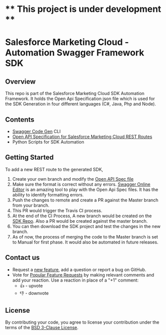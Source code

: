 # ** This project is under development ** 

# Salesforce Marketing Cloud - Automation Swagger Framework SDK

## Overview
This repo is part of the Salesforce Marketing Cloud SDK Automation Framework. It holds the Open Api Specification json file which is used for the SDK Generation in four different languages (C#, Java, Php and Node). 

## Contents
- [Swagger Code Gen](https://github.com/swagger-api/swagger-codegen) CLI
- [Open API Specification for Salesforce Marketing Cloud REST Routes](https://github.com/salesforce-marketingcloud/mcsdk-automation-framework-core/blob/master/resources/sfmc-openapi-v2.json)
- Python Scripts for SDK Automation  

## Getting Started

To add a new REST route to the generated SDK,
1. Create your own branch and modify the [Open API Spec file](https://github.com/salesforce-marketingcloud/mcsdk-automation-framework-core/blob/master/resources/sfmc-openapi-v2.json)
2. Make sure the format is correct without any errors. [Swagger Online Editor](https://editor.swagger.io/) is an amazing tool to play with the Open Api Spec files. It has the ability to identify formatting errors.
3. Push the changes to remote and create a PR against the Master branch from your branch.
4. This PR would trigger the Travis CI process. 
5. At the end of the CI Process, A new branch would be created on the [SDK Repo](https://github.com/salesforce-marketingcloud/mcsdk-automation-csharp). Also a PR would be created against the master branch. 
6. You can then download the SDK project and test the changes in the new branch. 
7. As of now, the process of merging the code to the Master branch is set to Manual for first phase. It would also be automated in future releases. 

## Contact us

- Request a [new feature](https://github.com/salesforce-marketingcloud/mcsdk-automation-framework-core/issues?q=is%3Aissue+is%3Aopen+sort%3Aupdated-desc), add a question or report a bug on GitHub.
- Vote for [Popular Feature Requests](https://github.com/salesforce-marketingcloud/mcsdk-automation-framework-core/issues?q=is%3Aissue+is%3Aopen+sort%3Aupdated-desc) by making relevant comments and add your reaction. Use a reaction in place of a "+1" comment:
    - 👍 - upvote
    - 👎 - downvote

## License
By contributing your code, you agree to license your contribution under the terms of the [BSD 3-Clause License](https://github.com/salesforce-marketingcloud/mcsdk-automation-framework-core/blob/documentation/license.md).